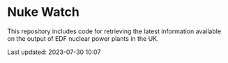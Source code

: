 # Nuke Watch

This repository includes code for retrieving the latest information available on the output of EDF nuclear power plants in the UK.

Last updated: 2023-07-30 10:07